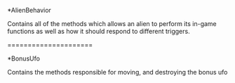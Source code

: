 *AlienBehavior

Contains all of the methods which allows an alien to perform its in-game functions
as well as how it should respond to different triggers.

=====================

*BonusUfo

Contains the methods responsible for moving, and destroying the bonus ufo